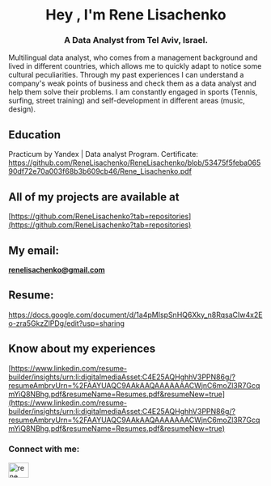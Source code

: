 <h1 align="center">Hey , I'm Rene Lisachenko</h1>
<h3 align="center">A Data Analyst from Tel Aviv, Israel.</h3>

Multilingual data analyst, who comes from a management background and lived in different countries, which allows me to quickly adapt to notice some cultural peculiarities. 
Through my past experiences I can  understand a company's weak points of business and check them as a data analyst and help them solve their problems.
I am constantly engaged in sports (Tennis, surfing, street training) and self-development in different areas (music, design).

## Education
Practicum by Yandex | Data analyst  Program. Certificate:
https://github.com/ReneLisachenko/ReneLisachenko/blob/53475f5feba06590df72e70a003f68b3b609cb46/Rene_Lisachenko.pdf

## All of my projects are available at 
[https://github.com/ReneLisachenko?tab=repositories](https://github.com/ReneLisachenko?tab=repositories)

## My email: 
**renelisachenko@gmail.com**

## Resume: 
https://docs.google.com/document/d/1a4pMIspSnHQ6Xky_n8RqsaCIw4x2Eo-zra5GkzZlPDg/edit?usp=sharing

## Know about my experiences 
[https://www.linkedin.com/resume-builder/insights/urn:li:digitalmediaAsset:C4E25AQHghhV3PPN86g/?resumeAmbryUrn=%2FAAYUAQC9AAkAAQAAAAAAACWjnC6moZl3R7GcqmYiQ8NBhg.pdf&resumeName=Resumes.pdf&resumeNew=true](https://www.linkedin.com/resume-builder/insights/urn:li:digitalmediaAsset:C4E25AQHghhV3PPN86g/?resumeAmbryUrn=%2FAAYUAQC9AAkAAQAAAAAAACWjnC6moZl3R7GcqmYiQ8NBhg.pdf&resumeName=Resumes.pdf&resumeNew=true)

<h3 align="left">Connect with me:</h3>
<p align="left">
<a href="https://www.linkedin.com/in/nikita-rene-lisachenko-88894521a/" target="blank"><img align="center" src="https://raw.githubusercontent.com/rahuldkjain/github-profile-readme-generator/master/src/images/icons/Social/linked-in-alt.svg" alt="rene lisachenko" height="30" width="40" /></a>
</p>

